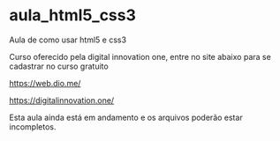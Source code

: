 # aula_html5_css3
Aula de como usar html5 e css3

Curso oferecido pela digital innovation one, entre no site abaixo para se cadastrar no curso gratuito

https://web.dio.me/

https://digitalinnovation.one/

Esta aula ainda está em andamento e os arquivos poderão estar incompletos.